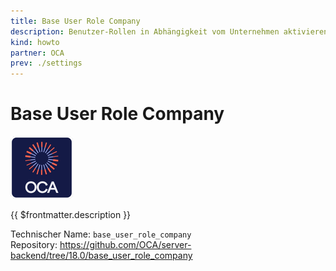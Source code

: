 ```yaml
---
title: Base User Role Company
description: Benutzer-Rollen in Abhängigkeit vom Unternehmen aktivieren.
kind: howto
partner: OCA
prev: ./settings
---
```


# Base User Role Company

![icon_oca_app](attachments/icon_oca_app.png)

{{ $frontmatter.description }}

Technischer Name: `base_user_role_company`\
Repository: <https://github.com/OCA/server-backend/tree/18.0/base_user_role_company>
